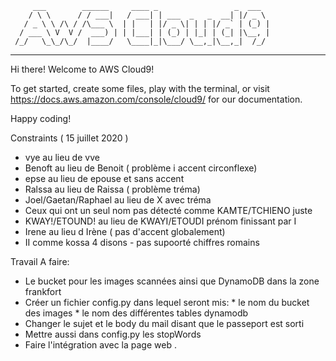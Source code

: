          ___        ______     ____ _                 _  ___  
        / \ \      / / ___|   / ___| | ___  _   _  __| |/ _ \ 
       / _ \ \ /\ / /\___ \  | |   | |/ _ \| | | |/ _` | (_) |
      / ___ \ V  V /  ___) | | |___| | (_) | |_| | (_| |\__, |
     /_/   \_\_/\_/  |____/   \____|_|\___/ \__,_|\__,_|  /_/ 
 ----------------------------------------------------------------- 


Hi there! Welcome to AWS Cloud9!

To get started, create some files, play with the terminal,
or visit https://docs.aws.amazon.com/console/cloud9/ for our documentation.

Happy coding!


Constraints ( 15 juillet 2020 )
 - vye au lieu de vve
 - Benoft au lieu de Benoit ( problème i accent circonflexe)
 - epse au lieu de epouse et sans accent
 - Ralssa au lieu de Raissa ( problème tréma)
 - Joel/Gaetan/Raphael au lieu de X avec tréma
 - Ceux qui ont un seul nom pas détecté comme KAMTE/TCHIENO juste
 - KWAY!/ETOUND! au lieu de KWAYI/ETOUDI prénom finissant par I
 - Irene au lieu d Irène ( pas d'accent globalement)
 - II comme kossa 4 disons - pas supoorté chiffres romains


Travail A faire:
 - Le bucket pour les images scannées ainsi que DynamoDB dans la zone frankfort
 - Créer un fichier config.py dans lequel seront mis:
        * le nom du bucket des images
        * le nom des différentes tables dynamodb
 - Changer le sujet et le body du mail disant que le passeport est sorti
 - Mettre aussi dans config.py les stopWords
 - Faire l'intégration avec la page web .
